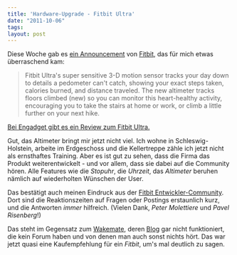 ```yaml
---
title: 'Hardware-Upgrade - Fitbit Ultra'
date: "2011-10-06"
tags: 
layout: post
---
```

Diese Woche gab es [ein Announcement][2] von [Fitbit][1], das für mich etwas überraschend kam:

> Fitbit Ultra's super sensitive 3-D motion sensor tracks
> your day down to details a pedometer can't catch, showing
> your exact steps taken, calories burned, and distance
> traveled. The new altimeter tracks floors climbed (new)
> so you can monitor this heart-healthy activity, 
> encouraging you to take the stairs at home or work,
> or climb a little further on your next hike.

[Bei Engadget gibt es ein Review zum Fitbit Ultra.][3]

Gut, das Altimeter bringt mir jetzt nicht viel. Ich wohne in Schleswig-Holstein, arbeite im Erdgeschoss und die Kellertreppe zähle ich jetzt nicht als ernsthaftes Training. Aber es ist gut zu sehen, dass die Firma das Produkt weiterentwickelt - und vor allem, dass sie dabei auf die Community hören. Alle Features wie die *Stopuhr*, die *Uhrzeit*, das *Altimeter* beruhen nämlich auf wiederholten Wünschen der User.

Das bestätigt auch meinen Eindruck aus der [Fitbit Entwickler-Community][4]. Dort sind die Reaktionszeiten auf Fragen oder Postings erstaunlich kurz, und die Antworten *immer* hilfreich. (Vielen Dank, *Peter Molettiere* und *Pavel Risenberg*!)

Das steht im Gegensatz zum [Wakemate][5], deren [Blog][6] gar nicht funktioniert, die kein Forum haben und von denen man auch sonst nichts hört. Das war jetzt quasi eine Kaufempfehlung für ein *Fitbit*, um's mal deutlich zu sagen.


[1]: http://www.fitbit.com/
[2]: http://www.fitbit.com/product/features
[3]: http://www.engadget.com/2011/10/03/fitbit-ultra-review/
[4]: http://dev.fitbit.com/
[5]: http://www.wakemate.com/
[6]: http://blog.wakemate.com/
